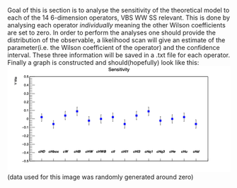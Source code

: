 Goal of this is section is to analyse the sensitivity of the theoretical model
to each of the 14 6-dimension operators, VBS WW SS relevant. This is done by
analysing each operator *individually* meaning the other Wilson coefficients are
set to zero. In order to perform the analyses one should provide the distribution
of the observable, a likelihood scan will give an estimate of the parameter(i.e.
the Wilson coefficient of the operator) and the confidence interval. These three
information will be saved in a .txt file for each operator. Finally a graph is
constructed and should(hopefully) look like this:![Sensitivity study](image.png)
(data used for this image was randomly generated around zero)
